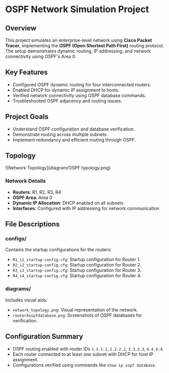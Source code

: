 # OSPF Network Simulation Project

## Overview
This project simulates an enterprise-level network using **Cisco Packet Tracer**, implementing the **OSPF (Open Shortest Path First)** routing protocol. The setup demonstrates dynamic routing, IP addressing, and network connectivity using OSPF's Area 0.

## Key Features
- Configured OSPF dynamic routing for four interconnected routers.
- Enabled DHCP for dynamic IP assignment to hosts.
- Verified network connectivity using OSPF database commands.
- Troubleshooted OSPF adjacency and routing issues.

## Project Goals
- Understand OSPF configuration and database verification.
- Demonstrate routing across multiple subnets.
- Implement redundancy and efficient routing through OSPF.

## Topology
![Network Topology](diagram/OSPF typology.png)

### Network Details
- **Routers**: R1, R2, R3, R4
- **OSPF Area**: Area 0
- **Dynamic IP Allocation**: DHCP enabled on all subnets
- **Interfaces**: Configured with IP addressing for network communication

## File Descriptions
### **configs/**
Contains the startup configurations for the routers:
- `R1_i1_startup-config.cfg`: Startup configuration for Router 1.
- `R2_i2_startup-config.cfg`: Startup configuration for Router 2.
- `R3_i3_startup-config.cfg`: Startup configuration for Router 3.
- `R4_i4_startup-config.cfg`: Startup configuration for Router 4.

### **diagrams/**
Includes visual aids:
- `network_topology.png`: Visual representation of the network.
- `routerXospfdatabase.png`: Screenshots of OSPF databases for verification.


## Configuration Summary
- OSPF routing enabled with router IDs `1.1.1.1`, `2.2.2.2`, `3.3.3.3`, `4.4.4.4`.
- Each router connected to at least one subnet with DHCP for host IP assignment.
- Configurations verified using commands like `show ip ospf database`.





